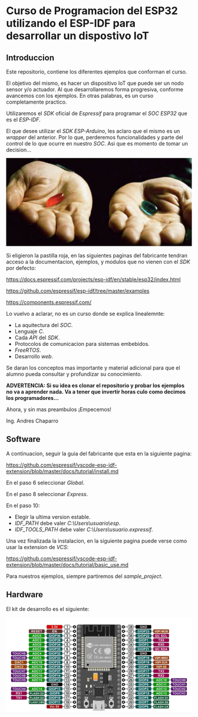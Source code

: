 # Curso de Programacion del ESP32 utilizando el ESP-IDF para desarrollar un dispostivo IoT

## Introduccion

Este repositorio, contiene los diferentes ejemplos que conforman el curso.

El objetivo del mismo, es hacer un dispositivo IoT que puede ser un nodo sensor y/o actuador. Al que desarrollaremos forma progresiva, conforme avancemos con los ejemplos. En otras palabras, es un curso completamente practico.

Utilizaremos el _SDK_ oficial de _Espressif_ para programar el _SOC ESP32_ que es el _ESP-IDF_.

El que desee utilizar el _SDK ESP-Arduino_, les aclaro que el mismo es un _wrapper_ del anterior. Por lo que, perderemos funcionalidades y parte del control de lo que ocurre en nuestro _SOC_. Asi que es momento de tomar un decision...

![pastilla](/pastilla.png)

Si eligieron la pastilla roja, en las siguientes paginas del fabricante tendran acceso a la documentacion, ejemplos, y modulos que no vienen con el _SDK_ por defecto:

https://docs.espressif.com/projects/esp-idf/en/stable/esp32/index.html

https://github.com/espressif/esp-idf/tree/master/examples

https://components.espressif.com/

Lo vuelvo a aclarar, no es un curso donde se explica linealemnte:

- La aquitectura del _SOC_.
- Lenguaje _C_.
- Cada _API_ del _SDK_.
- Protocolos de comunicacion para sistemas embebidos.
- _FreeRTOS_.
- Desarrollo _web_.

Se daran los conceptos mas importante y material adicional para que el alumno pueda consultar y profundizar su conocimiento.

**ADVERTENCIA: Si su idea es clonar el repositorio y probar los ejemplos no va a aprender nada. Va a tener que invertir horas culo como decimos los programadores...**

Ahora, y sin mas preambulos ¡Empecemos!

Ing. Andres Chaparro

## Software

A continuacion, seguir la guia del fabricante que esta en la siguiente pagina:

https://github.com/espressif/vscode-esp-idf-extension/blob/master/docs/tutorial/install.md

En el paso 6 seleccionar _Global_.

En el paso 8 seleccionar _Express_.

En el paso 10:

- Elegir la ultima version estable.
- _IDF_PATH_ debe valer _C:\Users\usuario\esp_.
- _IDF_TOOLS_PATH_ debe valer _C:\Users\usuario\.expressif_.

Una vez finalizada la instalacion, en la siguiente pagina puede verse como usar la extension de _VCS_:

https://github.com/espressif/vscode-esp-idf-extension/blob/master/docs/tutorial/basic_use.md

Para nuestros ejemplos, siempre partiremos del _sample_project_.

## Hardware

El kit de desarrollo es el siguiente:

![SOC](/soc.png)
